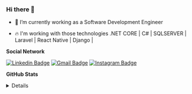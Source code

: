 ### Hi there 👋


- 🔭 I’m currently working as a Software Development Engineer

- :fire: I'm working with those technologies .NET CORE | C# | SQLSERVER | Laravel | React Native | Django |

**Social Network**
<p align="center">

[![Linkedin Badge](https://img.shields.io/badge/LinkedIn--000?style=social&logo=Linkedin&logoColor=0077B5&link=https://www.linkedin.com/in/crăciun-petrișor/)](https://www.linkedin.com/in/crăciun-petrișor/) [![Gmail Badge](https://img.shields.io/badge/-Gmail-c14438?style=flat-square&logo=Gmail&logoColor=white&link=mailto:petrisor.craciun34@gmail.com)](mailto:petrisor.craciun34@gmail.com) [![Instagram Badge](https://img.shields.io/badge/-@petrisorcraciun-purple?style=flat&logo=instagram&logoColor=white&link=https://instagram.com/petrisorcraciun/)](https://instagram.com/petrisorcraciun) 
  

</p>

**GitHub Stats**
<p align="center">
   <details>
  <img align="left" alt="GitHub Stats" src="https://github-readme-stats.codestackr.vercel.app/api?username=petrisorcraciun&show_icons=true&hide_border=true" />
   </details>
</p>




<!--
**petrisorcraciun/petrisorcraciun** is a ✨ _special_ ✨ repository because its `README.md` (this file) appears on your GitHub profile.

Here are some ideas to get you started:

- 🔭 I’m currently working on ...
- 🌱 I’m currently learning ...
- 👯 I’m looking to collaborate on ...
- 🤔 I’m looking for help with ...
- 💬 Ask me about ...
- 📫 How to reach me: ...
- 😄 Pronouns: ...
- ⚡ Fun fact: ...
-->
